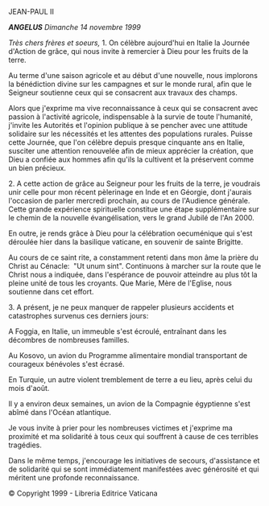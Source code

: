 JEAN-PAUL II

***ANGELUS** Dimanche 14 novembre 1999*

*Très chers frères et soeurs,* 1. On célèbre aujourd'hui en Italie la Journée d'Action de grâce, qui nous invite à remercier à Dieu pour les fruits de la terre.

Au terme d'une saison agricole et au début d'une nouvelle, nous implorons la bénédiction divine sur les campagnes et sur le monde rural, afin que le Seigneur soutienne ceux qui se consacrent aux travaux des champs.

Alors que j'exprime ma vive reconnaissance à ceux qui se consacrent avec passion à l'activité agricole, indispensable à la survie de toute l'humanité, j'invite les Autorités et l'opinion publique à se pencher avec une attitude solidaire sur les nécessités et les attentes des populations rurales. Puisse cette Journée, que l'on célèbre depuis presque cinquante ans en Italie, susciter une attention renouvelée afin de mieux apprécier la création, que Dieu a confiée aux hommes afin qu'ils la cultivent et la préservent comme un bien précieux.

2. A cette action de grâce au Seigneur pour les fruits de la terre, je voudrais unir celle pour mon récent pèlerinage en Inde et en Géorgie, dont j'aurais l'occasion de parler mercredi prochain, au cours de l'Audience générale. Cette grande expérience spirituelle constitue une étape supplémentaire sur le chemin de la nouvelle évangélisation, vers le grand Jubilé de l'An 2000.

En outre, je rends grâce à Dieu pour la célébration oecuménique qui s'est déroulée hier dans la basilique vaticane, en souvenir de sainte Brigitte.

Au cours de ce saint rite, a constamment retenti dans mon âme la prière du Christ au Cénacle:  "Ut unum sint". Continuons à marcher sur la route que le Christ nous a indiquée, dans l'espérance de pouvoir atteindre au plus tôt la pleine unité de tous les croyants. Que Marie, Mère de l'Eglise, nous soutienne dans cet effort.

3. A présent, je ne peux manquer de rappeler plusieurs accidents et catastrophes survenus ces derniers jours:

A Foggia, en Italie, un immeuble s'est écroulé, entraînant dans les décombres de nombreuses familles.

Au Kosovo, un avion du Programme alimentaire mondial transportant de courageux bénévoles s'est écrasé.

En Turquie, un autre violent tremblement de terre a eu lieu, après celui du mois d'août.

Il y a environ deux semaines, un avion de la Compagnie égyptienne s'est abîmé dans l'Océan atlantique.

Je vous invite à prier pour les nombreuses victimes et j'exprime ma proximité et ma solidarité à tous ceux qui souffrent à cause de ces terribles tragédies.

Dans le même temps, j'encourage les initiatives de secours, d'assistance et de solidarité qui se sont immédiatement manifestées avec générosité et qui méritent une profonde reconnaissance.

© Copyright 1999 - Libreria Editrice Vaticana